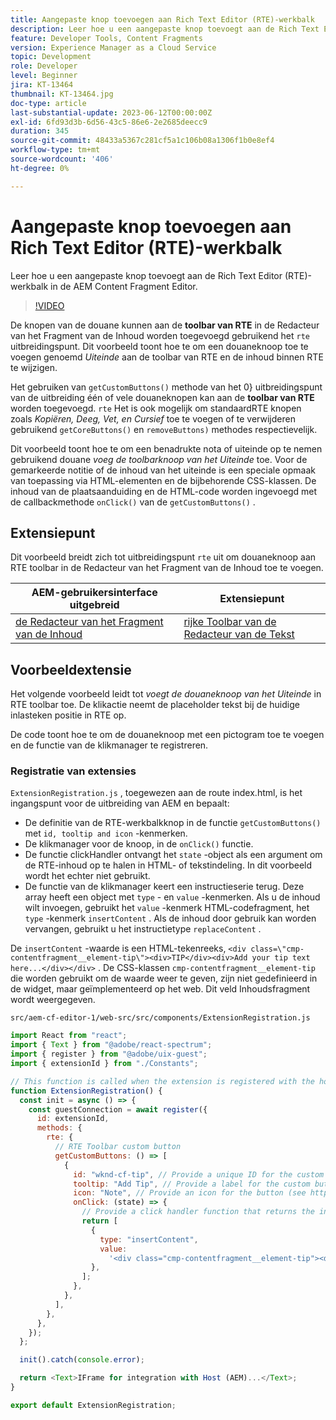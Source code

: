 ```yaml
---
title: Aangepaste knop toevoegen aan Rich Text Editor (RTE)-werkbalk
description: Leer hoe u een aangepaste knop toevoegt aan de Rich Text Editor (RTE)-werkbalk in de AEM Content Fragment Editor
feature: Developer Tools, Content Fragments
version: Experience Manager as a Cloud Service
topic: Development
role: Developer
level: Beginner
jira: KT-13464
thumbnail: KT-13464.jpg
doc-type: article
last-substantial-update: 2023-06-12T00:00:00Z
exl-id: 6fd93d3b-6d56-43c5-86e6-2e2685deecc9
duration: 345
source-git-commit: 48433a5367c281cf5a1c106b08a1306f1b0e8ef4
workflow-type: tm+mt
source-wordcount: '406'
ht-degree: 0%

---
```


# Aangepaste knop toevoegen aan Rich Text Editor (RTE)-werkbalk

Leer hoe u een aangepaste knop toevoegt aan de Rich Text Editor (RTE)-werkbalk in de AEM Content Fragment Editor.

>[!VIDEO](https://video.tv.adobe.com/v/3420768?quality=12&learn=on)

De knopen van de douane kunnen aan de **toolbar van RTE** in de Redacteur van het Fragment van de Inhoud worden toegevoegd gebruikend het `rte` uitbreidingspunt. Dit voorbeeld toont hoe te om een douaneknoop toe te voegen genoemd _Uiteinde_ aan de toolbar van RTE en de inhoud binnen RTE te wijzigen.

Het gebruiken van `getCustomButtons()` methode van het 0} uitbreidingspunt van de uitbreiding één of vele douaneknopen kan aan de **toolbar van RTE** worden toegevoegd. `rte` Het is ook mogelijk om standaardRTE knopen zoals _Kopiëren, Deeg, Vet, en Cursief_ toe te voegen of te verwijderen gebruikend `getCoreButtons()` en `removeButtons)` methodes respectievelijk.

Dit voorbeeld toont hoe te om een benadrukte nota of uiteinde op te nemen gebruikend douane _voeg de toolbarknoop van het Uiteinde_ toe. Voor de gemarkeerde notitie of de inhoud van het uiteinde is een speciale opmaak van toepassing via HTML-elementen en de bijbehorende CSS-klassen. De inhoud van de plaatsaanduiding en de HTML-code worden ingevoegd met de callbackmethode `onClick()` van de `getCustomButtons()` .

## Extensiepunt

Dit voorbeeld breidt zich tot uitbreidingspunt `rte` uit om douaneknoop aan RTE toolbar in de Redacteur van het Fragment van de Inhoud toe te voegen.

| AEM-gebruikersinterface uitgebreid | Extensiepunt |
| ------------------------ | --------------------- | 
| [ de Redacteur van het Fragment van de Inhoud ](https://developer.adobe.com/uix/docs/services/aem-cf-editor/) | [ rijke Toolbar van de Redacteur van de Tekst ](https://developer.adobe.com/uix/docs/services/aem-cf-editor/api/rte-toolbar/) |

## Voorbeeldextensie

Het volgende voorbeeld leidt tot _voegt de douaneknoop van het Uiteinde_ in RTE toolbar toe. De klikactie neemt de placeholder tekst bij de huidige inlasteken positie in RTE op.

De code toont hoe te om de douaneknoop met een pictogram toe te voegen en de functie van de klikmanager te registreren.

### Registratie van extensies

`ExtensionRegistration.js` , toegewezen aan de route index.html, is het ingangspunt voor de uitbreiding van AEM en bepaalt:

+ De definitie van de RTE-werkbalkknop in de functie `getCustomButtons()` met `id, tooltip and icon` -kenmerken.
+ De klikmanager voor de knoop, in de `onClick()` functie.
+ De functie clickHandler ontvangt het `state` -object als een argument om de RTE-inhoud op te halen in HTML- of tekstindeling. In dit voorbeeld wordt het echter niet gebruikt.
+ De functie van de klikmanager keert een instructieserie terug. Deze array heeft een object met `type` - en `value` -kenmerken. Als u de inhoud wilt invoegen, gebruikt het `value` -kenmerk HTML-codefragment, het `type` -kenmerk `insertContent` . Als de inhoud door gebruik kan worden vervangen, gebruikt u het instructietype `replaceContent` .

De `insertContent` -waarde is een HTML-tekenreeks, `<div class=\"cmp-contentfragment__element-tip\"><div>TIP</div><div>Add your tip text here...</div></div>` . De CSS-klassen `cmp-contentfragment__element-tip` die worden gebruikt om de waarde weer te geven, zijn niet gedefinieerd in de widget, maar geïmplementeerd op het web. Dit veld Inhoudsfragment wordt weergegeven.


`src/aem-cf-editor-1/web-src/src/components/ExtensionRegistration.js`

```javascript
import React from "react";
import { Text } from "@adobe/react-spectrum";
import { register } from "@adobe/uix-guest";
import { extensionId } from "./Constants";

// This function is called when the extension is registered with the host and runs in an iframe in the Content Fragment Editor browser window.
function ExtensionRegistration() {
  const init = async () => {
    const guestConnection = await register({
      id: extensionId,
      methods: {
        rte: {
          // RTE Toolbar custom button
          getCustomButtons: () => [
            {
              id: "wknd-cf-tip", // Provide a unique ID for the custom button
              tooltip: "Add Tip", // Provide a label for the custom button
              icon: "Note", // Provide an icon for the button (see https://spectrum.adobe.com/page/icons/ for a list of available icons)
              onClick: (state) => {
                // Provide a click handler function that returns the instructions array with type and value. This example inserts the HTML snippet for TIP content.
                return [
                  {
                    type: "insertContent",
                    value:
                      '<div class="cmp-contentfragment__element-tip"><div>TIP</div><div>Add your tip text here...</div></div>',
                  },
                ];
              },
            },
          ],
        },
      },
    });
  };

  init().catch(console.error);

  return <Text>IFrame for integration with Host (AEM)...</Text>;
}

export default ExtensionRegistration;
```
